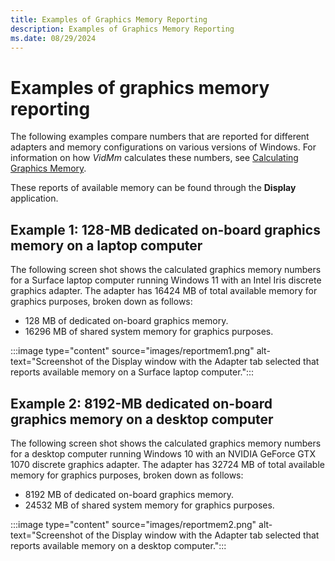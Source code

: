 ```yaml
---
title: Examples of Graphics Memory Reporting
description: Examples of Graphics Memory Reporting
ms.date: 08/29/2024
---
```


# Examples of graphics memory reporting

The following examples compare numbers that are reported for different adapters and memory configurations on various versions of Windows. For information on how *VidMm* calculates these numbers, see [Calculating Graphics Memory](calculating-graphics-memory.md).

These reports of available memory can be found through the **Display** application.

## Example 1: 128-MB dedicated on-board graphics memory on a laptop computer

The following screen shot shows the calculated graphics memory numbers for a Surface laptop computer running Windows 11 with an Intel Iris discrete graphics adapter. The adapter has 16424 MB of total available memory for graphics purposes, broken down as follows:

* 128 MB of dedicated on-board graphics memory.
* 16296 MB of shared system memory for graphics purposes.

:::image type="content" source="images/reportmem1.png" alt-text="Screenshot of the Display window with the Adapter tab selected that reports available memory on a Surface laptop computer.":::

## Example 2: 8192-MB dedicated on-board graphics memory on a desktop computer

The following screen shot shows the calculated graphics memory numbers for a desktop computer running Windows 10 with an NVIDIA GeForce GTX 1070 discrete graphics adapter. The adapter has 32724 MB of total available memory for graphics purposes, broken down as follows:

* 8192 MB of dedicated on-board graphics memory.
* 24532 MB of shared system memory for graphics purposes.

:::image type="content" source="images/reportmem2.png" alt-text="Screenshot of the Display window with the Adapter tab selected that reports available memory on a desktop computer.":::
